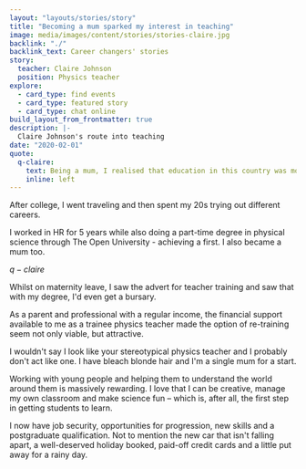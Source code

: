 ```yaml
---
layout: "layouts/stories/story"
title: "Becoming a mum sparked my interest in teaching"
image: media/images/content/stories/stories-claire.jpg
backlink: "./"
backlink_text: Career changers' stories
story:
  teacher: Claire Johnson
  position: Physics teacher
explore:
  - card_type: find events
  - card_type: featured story
  - card_type: chat online
build_layout_from_frontmatter: true
description: |-
  Claire Johnson's route into teaching
date: "2020-02-01"
quote:
  q-claire:
    text: Being a mum, I realised that education in this country was more important to me than ever.
    inline: left
---
```


After college, I went traveling and then spent my 20s trying out different careers.

I worked in HR for 5 years while also doing a part-time degree in physical science through The Open University - achieving a first. I also became a mum too.

$q-claire$

Whilst on maternity leave, I saw the advert for teacher training and saw that with my degree, I'd even get a bursary.

As a parent and professional with a regular income, the financial support available to me as a trainee physics teacher made the option of re-training seem not only viable, but attractive.

I wouldn't say I look like your stereotypical physics teacher and I probably don't act like one. I have bleach blonde hair and I'm a single mum for a start.

Working with young people and helping them to understand the world around them is massively rewarding. I love that I can be creative, manage my own classroom and make science fun – which is, after all, the first step in getting students to learn.

I now have job security, opportunities for progression, new skills and a postgraduate qualification. Not to mention the new car that isn't falling apart, a well-deserved holiday booked, paid-off credit cards and a little put away for a rainy day.
